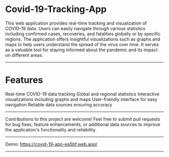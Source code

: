 ﻿# Covid-19-Tracking-App
This web application provides real-time tracking and visualization of COVID-19 data. Users can easily navigate through various statistics including confirmed cases, recoveries, and fatalities globally or by specific regions. The application offers insightful visualizations such as graphs and maps to help users understand the spread of the virus over time. It serves as a valuable tool for staying informed about the pandemic and its impact on different areas.

---
# Features
Real-time COVID-19 data tracking
Global and regional statistics
Interactive visualizations including graphs and maps
User-friendly interface for easy navigation
Reliable data sources ensuring accuracy

---
Contributions to this project are welcome! Feel free to submit pull requests for bug fixes, feature enhancements, or additional data sources to improve the application's functionality and reliability.

---
Demo:
https://covid-19-app-ea5bf.web.app/

---
